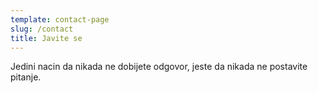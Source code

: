 ```yaml
---
template: contact-page
slug: /contact
title: Javite se
---
```

Jedini nacin da nikada ne dobijete odgovor, jeste da nikada ne postavite pitanje.